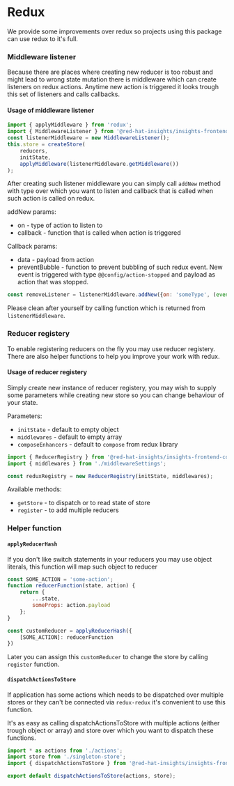 # Redux
We provide some improvements over redux so projects using this package can use redux to it's full.

### Middleware listener
Because there are places where creating new reducer is too robust and might lead to wrong state mutation there is middleware which can create listeners on redux actions. Anytime new action is triggered it looks trough this set of listeners and calls callbacks.

#### Usage of middleware listener
```javascript
import { applyMiddleware } from 'redux';
import { MiddlewareListener } from '@red-hat-insights/insights-frontend-components';
const listenerMiddleware = new MiddlewareListener();
this.store = createStore(
    reducers,
    initState,
    applyMiddleware(listenerMiddleware.getMiddleware())
);
```

After creating such listener middleware you can simply call `addNew` method with type over which you want to listen and callback that is called when such action is called on redux.

addNew params:
* on - type of action to listen to
* callback - function that is called when action is triggered

Callback params:
* data - payload from action
* preventBubble - function to prevent bubbling of such redux event. New event is triggered with type `@@config/action-stopped` and payload as action that was stopped.
```javascript
const removeListener = listenerMiddleware.addNew({on: 'someType', (event) => event.preventBubble()})
```

Please clean after yourself by calling function which is returned from `listenerMiddleware`.
### Reducer registery
To enable registering reducers on the fly you may use reducer registery. There are also helper functions to help you improve your work with redux.

#### Usage of reducer registery
Simply create new instance of reducer registery, you may wish to supply some parameters while creating new store so you 
can change behaviour of your state.

Parameters:
* `initState` - default to empty object
* `middlewares` - default to empty array
* `composeEnhancers` - default to `compose` from redux library

```javascript
import { ReducerRegistry } from '@red-hat-insights/insights-frontend-components';
import { middlewares } from './middlewareSettings';

const reduxRegistry = new ReducerRegistry(initState, middlewares);
```

Available methods:
* `getStore` - to dispatch or to read state of store
* `register` - to add multiple reducers

### Helper function
#### `applyReducerHash`
If you don't like switch statements in your reducers you may use object literals, this function will map such object to
reducer
```javascript
const SOME_ACTION = 'some-action';
function reducerFunction(state, action) {
    return {
        ...state,
        someProps: action.payload
    };
}

const customReducer = applyReducerHash({
    [SOME_ACTION]: reducerFunction
})
```

Later you can assign this `customReducer` to change the store by calling `register` function.

#### `dispatchActionsToStore`
If application has some actions which needs to be dispatched over multiple stores or they can't be connected via `redux-redux` it's convenient to use this function.

It's as easy as calling dispatchActionsToStore with multiple actions (either trough object or array) and store over which you want to dispatch these functions.
```javascript
import * as actions from './actions';
import store from './singleton-store';
import { dispatchActionsToStore } from '@red-hat-insights/insights-frontend-components';

export default dispatchActionsToStore(actions, store);
```
